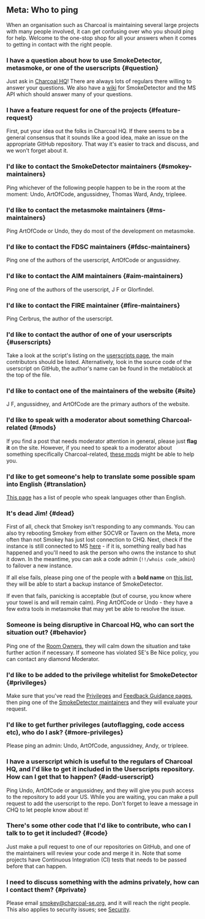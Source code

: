 ## Meta: Who to ping

When an organisation such as Charcoal is maintaining several large projects with many people involved, it can get confusing over who you should ping for help. Welcome to the one-stop shop for all your answers when it comes to getting in contact with the right people.

<section>

### I have a question about how to use SmokeDetector, metasmoke, or one of the userscripts {#question}

Just ask in [Charcoal HQ](https://chat.stackexchange.com/rooms/11540/charcoal-hq)! There are always lots of regulars there willing to answer your questions. We also have a [wiki](https://charcoal-se.org/smokey) for SmokeDetector and the MS API which should answer many of your questions.
</section>
<section>

### I have a feature request for one of the projects {#feature-request}

First, put your idea out the folks in Charcoal HQ. If there seems to be a general consensus that it sounds like a good idea, make an issue on the appropriate GitHub repository. That way it's easier to track and discuss, and we won't forget about it.
</section>
<section>

### I'd like to contact the SmokeDetector maintainers {#smokey-maintainers}

Ping whichever of the following people happen to be in the room at the moment: Undo, ArtOfCode, angussidney, Thomas Ward, Andy, tripleee.
</section>
<section>

### I'd like to contact the metasmoke maintainers {#ms-maintainers}

Ping ArtOfCode or Undo, they do most of the development on metasmoke.
</section>
<section>

### I'd like to contact the FDSC maintainers {#fdsc-maintainers}

Ping one of the authors of the userscript, ArtOfCode or angussidney.
</section>
<section>

### I'd like to contact the AIM maintainers {#aim-maintainers}

Ping one of the authors of the userscript, J F or Glorfindel.
</section>
<section>

### I'd like to contact the FIRE maintainer {#fire-maintainers}

Ping Cerbrus, the author of the userscript.
</section>
<section>

### I'd like to contact the author of one of your userscripts {#userscripts}

Take a look at the script's listing on the [userscripts page](/scripts), the main contributors should be listed. Alternatively, look in the source code of the userscript on GitHub, the author's name can be found in the metablock at the top of the file.
</section>
<section>

### I'd like to contact one of the maintainers of the website {#site}

J F, angussidney, and ArtOfCode are the primary authors of the website.
</section>
<section>

### I'd like to speak with a moderator about something Charcoal-related {#mods}

If you find a post that needs moderator attention in general, please just **flag it** on the site. However, if you need to speak to a moderator about something specifically Charcoal-related, [these mods](/pings/mods) might be able to help you.
</section>
<section>

### I'd like to get someone's help to translate some possible spam into English {#translation}

[This page](/pings/langs) has a list of people who speak languages other than English.
</section>
<section>

### It's dead Jim! {#dead}

First of all, check that Smokey isn't responding to any commands. You can also try rebooting Smokey from either SOCVR or Tavern on the Meta, more often than not Smokey has just lost connection to CHQ. Next, check if the instance is still connected to MS [here](https://metasmoke.erwaysoftware.com/status) - if it is, something really bad has happened and you'll need to ask the person who owns the instance to shut it down. In the meantime, you can ask a code admin (`!!/whois code_admin`) to failover a new instance.

If all else fails, please ping one of the people with a **bold name** on [this list](/people), they will be able to start a backup instance of SmokeDetector.

If even that fails, panicking is acceptable (but of course, you know where your towel is and will remain calm). Ping ArtOfCode or Undo - they have a few extra tools in metasmoke that may yet be able to resolve the issue.
</section>
<section>

### Someone is being disruptive in Charcoal HQ, who can sort the situation out? {#behavior}

Ping one of the [Room Owners](https://chat.stackexchange.com/rooms/info/11540/charcoal-hq#room-ownercards), they will calm down the situation and take further action if necessary. If someone has violated SE's Be Nice policy, you can contact any diamond Moderator.
</section>
<section>

### I'd like to be added to the privilege whitelist for SmokeDetector {#privileges}

Make sure that you've read the [Privileges](/smokey/Privileges) and [Feedback Guidance pages](/smokey/Feedback-Guidance), then ping one of the [SmokeDetector maintainers](#smokey-maintainers) and they will evaluate your request.
</section>
<section>

### I'd like to get further privileges (autoflagging, code access etc), who do I ask? {#more-privileges}

Please ping an admin: Undo, ArtOfCode, angussidney, Andy, or tripleee.
</section>
<section>

### I have a userscript which is useful to the regulars of Charcoal HQ, and I'd like to get it included in the Userscripts repository. How can I get that to happen? {#add-userscript}

Ping Undo, ArtOfCode or angussidney, and they will give you push access to the repository to add your US. While you are waiting, you can make a pull request to add the userscript to the repo. Don't forget to leave a message in CHQ to let people know about it!
</section>
<section>

### There's some other code that I'd like to contribute, who can I talk to to get it included? {#code}

Just make a pull request to one of our repositories on GitHub, and one of the maintainers will review your code and merge it in. Note that some projects have Continuous Integration (CI) tests that needs to be passed before that can happen.
</section>
<section>

### I need to discuss something with the admins privately, how can I contact them? {#private}

Please email <smokey@charcoal-se.org>, and it will reach the right people. This also applies to security issues; see [Security](https://charcoal-se.org/security).
</section>

